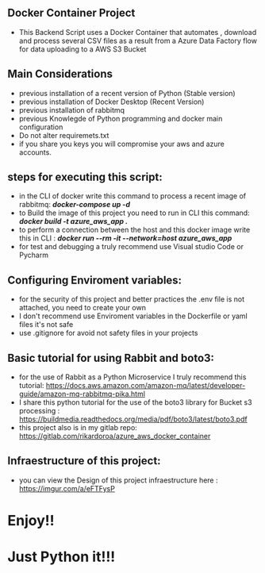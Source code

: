 ## Docker Container Project

* This Backend Script uses a Docker Container that automates , download and process several CSV files as a result  from a Azure Data Factory flow for data uploading to a AWS S3 Bucket


## Main Considerations
* previous installation of a recent version of Python (Stable version)
* previous installation of Docker Desktop (Recent Version)
* previous installation of rabbitmq
* previous Knowlegde of Python programming and docker main configuration
* Do not alter requiremets.txt
* if you share you keys you will compromise your aws and azure accounts.


## steps for executing this script:

* in the CLI of docker write this command to process a recent image of rabbitmq: **_docker-compose up -d_**
* to Build the image of this project you need to run in CLI this command: **_docker build -t azure_aws_app ._**
* to perform a connection between the host and this docker image write this in CLI : **_docker run --rm -it --network=host azure_aws_app_**
* for test and debugging a truly recommend use Visual studio Code or Pycharm

## Configuring Enviroment variables:

* for the security of this project and better practices the .env file is not attached, you need to create your own
* I don't recommend use Enviroment variables in the Dockerfile or yaml files it's not safe
* use .gitignore for avoid not safety files in your projects


## Basic tutorial for using Rabbit and boto3:

* for the use of Rabbit as a Python Microservice I truly recommend this tutorial: https://docs.aws.amazon.com/amazon-mq/latest/developer-guide/amazon-mq-rabbitmq-pika.html
* I share this python tutorial for the use of the boto3 library for Bucket s3 processing : https://buildmedia.readthedocs.org/media/pdf/boto3/latest/boto3.pdf
* this project also is in my gitlab repo: https://gitlab.com/rikardoroa/azure_aws_docker_container

## Infraestructure of this project:

* you can view the Design of this project infraestructure here : https://imgur.com/a/eFTFysP

# Enjoy!!

# Just Python it!!!





